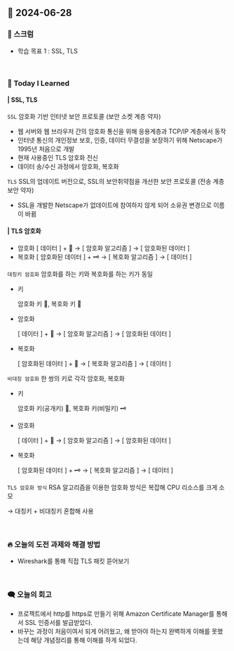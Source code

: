 ## 📆 2024-06-28

### 🔔 스크럼

- 학습 목표 1 : SSL, TLS

<br/>

### 🚀 Today I Learned

#### | SSL, TLS
`SSL`
암호화 기반 인터넷 보안 프로토콜 (보안 소켓 계층 약자)

- 웹 서버와 웹 브라우저 간의 암호화 통신을 위해 응용계층과 TCP/IP 계층에서 동작
- 인터넷 통신의 개인정보 보호, 인증, 데이터 무결성을 보장하기 위해 Netscape가 1995년 처음으로 개발
- 현재 사용중인 TLS 암호화 전신
- 데이터 송/수신 과정에서 암호화, 복호화

`TLS`
SSL의 업데이트 버전으로, SSL의 보안취약점을 개선한 보안 프로토콜 (전송 계층 보안 약자)

- SSL을 개발한 Netscape가 없데이트에 참여하지 않게 되어 소유권 변경으로 이름이 바뀜

#### | TLS 암호화

- 암호화
    [ 데이터 ] + 🔑 → [ 암호화 알고리즘 ] → [ 암호화된 데이터 ]
- 복호화
    [ 암호화된 데이터 ] + 🗝️ → [ 복호화 알고리즘 ] → [ 데이터 ]

`대칭키 암호화`
암호화를 하는 키와 복호화를 하는 키가 동일

- 키
    
    암호화 키 🔑, 복호화 키 🔑
    
- 암호화
    
    [ 데이터 ] + 🔑 → [ 암호화 알고리즘 ] → [ 암호화된 데이터 ]
    
- 복호화
    
    [ 암호화된 데이터 ] + 🔑 → [ 복호화 알고리즘 ] → [ 데이터 ]


`비대칭 암호화`
한 쌍의 키로 각각 암호화, 복호화

- 키
    
    암호화 키(공개키) 🔑, 복호화 키(비밀키) 🗝️
    
- 암호화
    
    [ 데이터 ] + 🔑 → [ 암호화 알고리즘 ] → [ 암호화된 데이터 ]
    
- 복호화
    
    [ 암호화된 데이터 ] + 🗝️ → [ 복호화 알고리즘 ] → [ 데이터 ]


`TLS 암호화 방식`
RSA 알고리즘을 이용한 암호화 방식은 복잡해 CPU 리소스를 크게 소모

→ 대칭키 + 비대칭키 혼합해 사용


<br/>

### 🔥 오늘의 도전 과제와 해결 방법

- Wireshark를 통해 직접 TLS 패킷 뜯어보기

<br/>

### 🗨️ 오늘의 회고

<!--
- 오늘의 학습 경험에 대한 자유로운 생각이나 느낀 점을 기록합니다.
- 성공적인 점, 개선해야 할 점, 새롭게 시도하고 싶은 방법 등을 포함할 수 있습니다.-->

- 프로젝트에서 http를 https로 만들기 위해 Amazon Certificate Manager를 통해서 SSL 인증서를 발급받았다.
- 바꾸는 과정이 처음이여서 되게 어려웠고, 왜 받아야 하는지 완벽하게 이해를 못했는데 해당 개념정리를 통해 이해를 하게 되었다.
